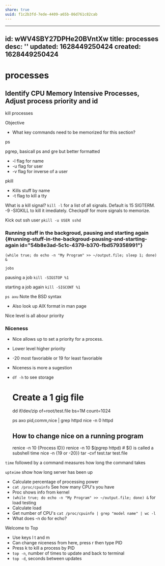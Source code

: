 ```yaml
---
share: true
uuid: f1c2b3fd-7ede-4409-a65b-86d761c82cab
---
```

---
id: wWV4SBY27DPHe20BVntXw
title: processes
desc: ''
updated: 1628449250424
created: 1628449250424
---
# processes
Identify CPU Memory Intensive Processes, Adjust process priority and id
-----------------------------------------------------------------------

kill processes

Objective

*   What key commands need to be memorized for this section?

ps

pgrep, basicall ps and gre but better formatted

*   \-l flag for name
*   \-u flag for user
*   \-v flag for inverse of a user

pkill

*   Kills stuff by name
*   \-t flag to kill a tty

What is a kill signal? `kill -l` for a list of all signals. Default is 15 SIGTERM. -9 -SIGKILL to kill it imediately. Checkpdf for more signals to memorize.

Kick out ssh user `pkill -u USER sshd`

### Running stuff in the backgroud, pausing and starting again {#running-stuff-in-the-backgroud-pausing-and-starting-again id="54b8e3ad-5c1c-4379-b370-fbd579358991"}

    (while true; do echo -n "My Program" >> ~/output.file; sleep 1; done) &
    

`jobs`

pausing a job `kill -SIGSTOP %1`

starting a job again `kill -SIGCONT %1`

`ps axu` Note the BSD syntax

*   Also look up AIX format in man page

Nice level is all abour priority

### Niceness

*   Nice allows up to set a priority for a process.
*   Lower level higher priority
*   \-20 most favoriable or 19 for least favoriable
*   Niceness is more a sugestion
*   `df -h` to see storage

    # Create a 1 gig file
    dd if/dev/zip of=root/test.file bs=1M count=1024
    
    ps axo pid,comm,nice | grep httpd
    nice -n 0 httpd
    
    ## How to change nice on a running program
    renice -n 10 {Process ID}}
    renice -n 10 $(pgrep httpd) # $() is called a subshell
    time nice -n {19 or -20}} tar -cvf test.tar test.file
    

`time` followed by a command measures how long the command takes

`upteime` show how long server has been up

*   Calculate percentage of processing power
*   `cat /proc/cpuinfo` See how many CPU's you have
*   Proc shows info from kernel
*   `(while true; do echo -n "My Program" >> ~/output.file; done) &` for load testing
*   Calculate load
*   Get number of CPU's `cat /proc/cpuinfo | grep "model name" | wc -l`
*   What does -n do for echo?

Welcome to Top

*   Use keys l t and m
*   Can change niceness from here, press r then type PID
*   Press k to kill a process by PID
*   `top -n`, number of times to update and back to terminal
*   `top -d`, seconds between updates

